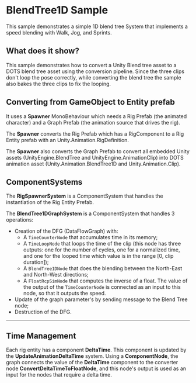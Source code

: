 # BlendTree1D Sample

This sample demonstrates a simple 1D blend tree System that implements a speed blending with Walk, Jog, and Sprints.

## What does it show?

This sample demonstrates how to convert a Unity Blend tree asset to a DOTS blend tree asset using the conversion pipeline.
Since the three clips don't loop the pose correctly, while converting the blend tree the sample also bakes the three clips to fix the looping.

## Converting from GameObject to Entity prefab

It uses a **Spawner** MonoBehaviour which needs a Rig Prefab (the animated character) and a Graph Prefab (the animation source that drives the rig).

The **Spawner** converts the Rig Prefab which has a RigComponent to a Rig Entity prefab with an Unity.Animation.RigDefinition.

The **Spawner** also converts the Graph Prefab to convert all embedded Unity assets (UnityEngine.BlendTree and UnityEngine.AnimationClip) into DOTS animation asset (Unity.Animation.BlendTree1D and Unity.Animation.Clip).

## ComponentSystems

The **RigSpawnerSystem** is a ComponentSystem that handles the instantiation of the Rig Entity Prefab.

The **BlendTree1DGraphSystem** is a ComponentSystem that handles 3 operations:
* Creation of the DFG (DataFlowGraph) with:
   * A `TimeCounterNode` that accumulates time in its memory;
   * A `TimeLoopNode` that loops the time of the clip (this node has three outputs: one for the number of cycles, one for a normalized time, and one for the looped time which value is in the range [0, clip duration]);
   * A `BlendTree1DNode` that does the blending between the North-East and North-West directions;
   * A `FloatRcpSimNode` that computes the inverse of a float. The value of the output of the `TimeCounterNode` is connected as an input to this node, so that it outputs the speed.
* Update of the graph parameter's by sending message to the Blend Tree node;
* Destruction of the DFG.

----
## Time Management

Each rig entity has a component **DeltaTime**. This component is updated by the **UpdateAnimationDeltaTime** system. Using a **ComponentNode**, the graph connects the value of the **DeltaTime** component to the converter node **ConvertDeltaTimeToFloatNode**, and this node's output is used as an input for the nodes that require a delta time.


